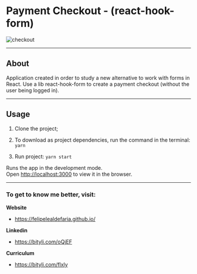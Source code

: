 # Payment Checkout - (react-hook-form)

![checkout](https://user-images.githubusercontent.com/64376829/87794818-93f2ef80-c81d-11ea-9e9c-54c18955eb45.png)

----
## About

Application created in order to study a new alternative to work with forms in React. Use a lib react-hook-form to create a payment checkout (without the user being logged in).

----
## Usage

1. Clone the project;

2. To download as project dependencies, run the command in the terminal: ```yarn```

3. Run project: ```yarn start```

Runs the app in the development mode.<br />
Open [http://localhost:3000](http://localhost:3000) to view it in the browser.

----
### To get to know me better, visit:

**Website**

* https://felipelealdefaria.github.io/

**Linkedin**

* https://bityli.com/oQjEF

**Curriculum**

* https://bityli.com/flxly
